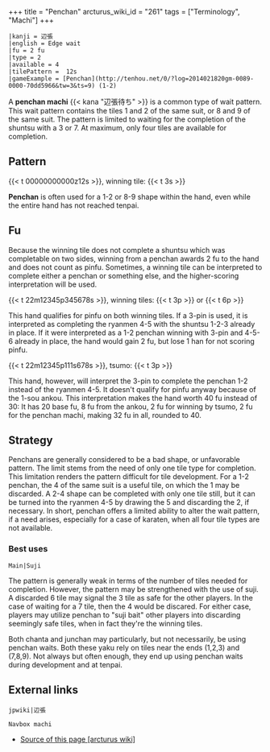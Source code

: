 +++
title = "Penchan"
arcturus_wiki_id = "261"
tags = ["Terminology", "Machi"]
+++

```machi
|kanji = 辺張
|english = Edge wait
|fu = 2 fu
|type = 2
|available = 4
|tilePattern =  12s
|gameExample = [Penchan](http://tenhou.net/0/?log=2014021820gm-0089-0000-70dd5966&tw=3&ts=9) (1-2)
```

A **penchan machi** {{< kana "辺張待ち" >}} is a common type of wait pattern. This wait pattern
contains the tiles 1 and 2 of the same suit, or 8 and 9 of the same suit. The pattern is limited to
waiting for the completion of the shuntsu with a 3 or 7. At maximum, only four tiles are available
for completion.

## Pattern

{{< t 00000000000z12s >}}, winning tile: {{< t 3s >}}

**Penchan** is often used for a 1-2 or 8-9 shape within the hand, even while the entire hand has not
reached tenpai.

## Fu

Because the winning tile does not complete a shuntsu which was completable on two sides, winning
from a penchan awards 2 fu to the hand and does not count as pinfu. Sometimes, a winning tile can be
interpreted to complete either a penchan or something else, and the higher-scoring interpretation
will be used.

{{< t 22m12345p345678s >}}, winning tiles: {{< t 3p >}} or {{< t 6p >}}

This hand qualifies for pinfu on both winning tiles. If a 3-pin is used, it is interpreted as
completing the ryanmen 4-5 with the shuntsu 1-2-3 already in place. If it were interpreted as a 1-2
penchan winning with 3-pin and 4-5-6 already in place, the hand would gain 2 fu, but lose 1 han for
not scoring pinfu.

{{< t 22m12345p111s678s >}}, tsumo: {{< t 3p >}}

This hand, however, will interpret the 3-pin to complete the penchan 1-2 instead of the ryanmen 4-5.
It doesn't qualify for pinfu anyway because of the 1-sou ankou. This interpretation makes the hand
worth 40 fu instead of 30: It has 20 base fu, 8 fu from the ankou, 2 fu for winning by tsumo, 2 fu
for the penchan machi, making 32 fu in all, rounded to 40.

## Strategy

Penchans are generally considered to be a bad shape, or unfavorable pattern. The limit stems from
the need of only one tile type for completion. This limitation renders the pattern difficult for
tile development. For a 1-2 penchan, the 4 of the same suit is a useful tile, on which the 1 may be
discarded. A 2-4 shape can be completed with only one tile still, but it can be turned into the
ryanmen 4-5 by drawing the 5 and discarding the 2, if necessary. In short, penchan offers a limited
ability to alter the wait pattern, if a need arises, especially for a case of karaten, when all four
tile types are not available.

### Best uses

`Main|Suji`

The pattern is generally weak in terms of the number of tiles needed for completion. However, the
pattern may be strengthened with the use of suji. A discarded 6 tile may signal the 3 tile as safe
for the other players. In the case of waiting for a 7 tile, then the 4 would be discared. For either
case, players may utilize penchan to "suji bait" other players into discarding seemingly safe tiles,
when in fact they're the winning tiles.

Both chanta and junchan may particularly, but not necessarily, be using penchan waits. Both these
yaku rely on tiles near the ends (1,2,3) and (7,8,9). Not always but often enough, they end up using
penchan waits during development and at tenpai.

## External links

`jpwiki|辺張`

`Navbox machi`

- [Source of this page [arcturus wiki]](http://arcturus.su/wiki/Penchan)
